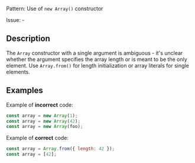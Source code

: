 Pattern: Use of `new Array()` constructor

Issue: -

## Description

The `Array` constructor with a single argument is ambiguous - it's unclear whether the argument specifies the array length or is meant to be the only element. Use `Array.from()` for length initialization or array literals for single elements.

## Examples

Example of **incorrect** code:
```javascript
const array = new Array(1);
const array = new Array(42);
const array = new Array(foo);
```

Example of **correct** code:
```javascript
const array = Array.from({ length: 42 });
const array = [42];
```